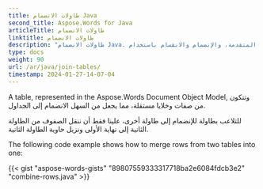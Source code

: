 ```yaml
---
title: طاولات الانضمام Java
second_title: Aspose.Words for Java
articleTitle: طاولات الانضمام
linktitle: طاولات الانضمام
description: "طاولات الانضمام Java. التلاعب بالطاولة المتقدمة، والإنضمام والانقسام باستخدام Java."
type: docs
weight: 90
url: /ar/java/join-tables/
timestamp: 2024-01-27-14-07-04
---
```


A table, represented in the Aspose.Words Document Object Model, وتتكون من صفات وخلايا مستقلة، مما يجعل من السهل الانضمام إلى الجداول.

للتلاعب بطاولة للإنضمام إلى طاولة أخرى، علينا فقط أن ننقل الصفوف من الطاولة الثانية إلى نهاية الأولى ونزيل حاوية الطاولة الثانية.

The following code example shows how to merge rows from two tables into one:

{{< gist "aspose-words-gists" "89807559333317718ba2e6084fdcb3e2" "combine-rows.java" >}}

